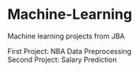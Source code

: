 # Machine-Learning
Machine learning projects from JBA

First Project: NBA Data Preprocessing <br />
Second Project: Salary Prediction
